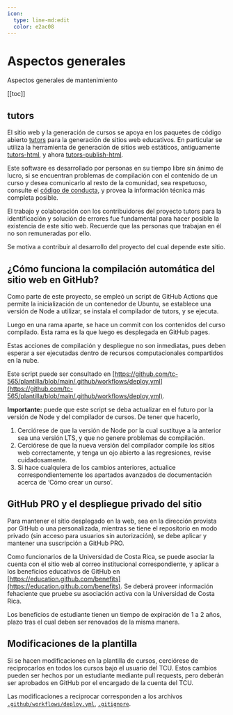 ```yaml
---
icon: 
  type: line-md:edit
  color: e2ac08 
---
```

# Aspectos generales
Aspectos generales de mantenimiento

[[toc]]

## tutors
El sitio web y la generación de cursos se apoya en los paquetes de código abierto [tutors](https://github.com/tutors-sdk/tutors) para la generación de sitios web educativos. En particular se utiliza la herramienta de generación de sitios web estáticos, antiguamente [tutors-html](https://www.npmjs.com/package/tutors-html), y ahora [tutors-publish-html](https://www.npmjs.com/package/tutors-publish-html).

Este software es desarrollado por personas en su tiempo libre sin ánimo de lucro, si se encuentran problemas de compilación con el contenido de un curso y desea comunicarlo al resto de la comunidad, sea respetuoso, consulte el [código de conducta](https://github.com/tutors-sdk/tutors/blob/main/CODE_OF_CONDUCT.md), y provea la información técnica más completa posible.

El trabajo y colaboración con los contribuidores del proyecto tutors para la identificación y solución de errores fue fundamental para hacer posible la existencia de este sitio web. Recuerde que las personas que trabajan en él no son remuneradas por ello.

Se motiva a contribuir al desarrollo del proyecto del cual depende este sitio.

## ¿Cómo funciona la compilación automática del sitio web en GitHub?
Como parte de este proyecto, se empleó un script de GitHub Actions que permite la inicialización de un contenedor de Ubuntu, se establece una versión de Node a utilizar, se instala el compilador de tutors, y se ejecuta.

Luego en una rama aparte, se hace un commit con los contenidos del curso compilado. Esta rama es la que luego es desplegada en GitHub pages.

Estas acciones de compilación y despliegue no son inmediatas, pues deben esperar a ser ejecutadas dentro de recursos computacionales compartidos en la nube.

Este script puede ser consultado en [https://github.com/tc-565/plantilla/blob/main/.github/workflows/deploy.yml](https://github.com/tc-565/plantilla/blob/main/.github/workflows/deploy.yml).

**Importante:** puede que este script se deba actualizar en el futuro por la versión de Node y del compilador de cursos. De tener que hacerlo,
1. Cerciórese de que la versión de Node por la cual sustituye a la anterior sea una versión LTS, y que no genere problemas de compilación.
2. Cerciórese de que la nueva versión del compilador compile los sitios web correctamente, y tenga un ojo abierto a las regresiones, revise cuidadosamente.
3. Si hace cualquiera de los cambios anteriores, actualice correspondientemente los apartados avanzados de documentación acerca de ‘Cómo crear un curso’.

## GitHub PRO y el despliegue privado del sitio
Para mantener el sitio desplegado en la web, sea en la dirección provista por GitHub o una personalizada, mientras se tiene el repositorio en modo privado (sin acceso para usuarios sin autorización), se debe aplicar y mantener una suscripción a GitHub PRO.

Como funcionarios de la Universidad de Costa Rica, se puede asociar la cuenta con el sitio web al correo institucional correspondiente, y aplicar a los beneficios educativos de GitHub en [https://education.github.com/benefits](https://education.github.com/benefits). Se deberá proveer información fehaciente que pruebe su asociación activa con la Universidad de Costa Rica.

Los beneficios de estudiante tienen un tiempo de expiración de 1 a 2 años, plazo tras el cual deben ser renovados de la misma manera.

## Modificaciones de la plantilla
Si se hacen modificaciones en la plantilla de cursos, cerciórese de reciprocarlos en todos los cursos bajo el usuario del TCU. Estos cambios pueden ser hechos por un estudiante mediante pull requests, pero deberán ser aprobados en GitHub por el encargado de la cuenta del TCU.

Las modificaciones a reciprocar corresponden a los archivos [`.github/workflows/deploy.yml`](https://github.com/tc-565/plantilla/blob/main/.github/workflows/deploy.yml), [`.gitignore`](https://github.com/tc-565/plantilla/blob/main/.gitignore).